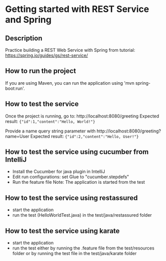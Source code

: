 # Getting started with REST Service and Spring

## Description
Practice building a REST Web Service with Spring from tutorial:
https://spring.io/guides/gs/rest-service/

## How to run the project
If you are using Maven, you can run the application using 'mvn spring-boot:run'.

## How to test the service
Once the project is running, go to: http://localhost:8080/greeting
Expected result: `{"id":1,"content":"Hello, World!"}`

Provide a name query string parameter with http://localhost:8080/greeting?name=User
Expected result: `{"id":2,"content":"Hello, User!"}`

## How to test the service using cucumber from IntelliJ
* Install the Cucumber for java plugin in IntelliJ
* Edit run configurations: set Glue to "cucumber.stepdefs"
* Run the feature file
Note: The application is started from the test

## How to test the service using restassured
* start the application
* run the test (HelloWorldTest.java) in the test/java/restassured folder

## How to test the service using karate
* start the application
* run the test either by running the .feature file from the test/resources folder
or by running the test file in the test/java/karate folder